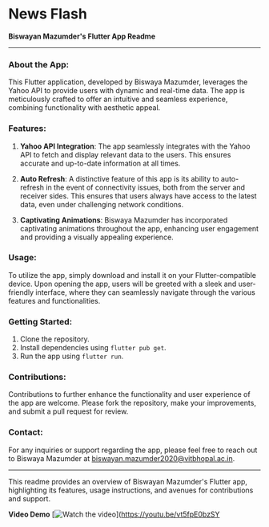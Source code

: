 # News Flash

**Biswayan Mazumder's Flutter App Readme**

---

### About the App:
This Flutter application, developed by Biswaya Mazumder, leverages the Yahoo API to provide users with dynamic and real-time data. The app is meticulously crafted to offer an intuitive and seamless experience, combining functionality with aesthetic appeal.

### Features:
1. **Yahoo API Integration**: The app seamlessly integrates with the Yahoo API to fetch and display relevant data to the users. This ensures accurate and up-to-date information at all times.

2. **Auto Refresh**: A distinctive feature of this app is its ability to auto-refresh in the event of connectivity issues, both from the server and receiver sides. This ensures that users always have access to the latest data, even under challenging network conditions.

3. **Captivating Animations**: Biswaya Mazumder has incorporated captivating animations throughout the app, enhancing user engagement and providing a visually appealing experience.

### Usage:
To utilize the app, simply download and install it on your Flutter-compatible device. Upon opening the app, users will be greeted with a sleek and user-friendly interface, where they can seamlessly navigate through the various features and functionalities.

### Getting Started:
1. Clone the repository.
2. Install dependencies using `flutter pub get`.
3. Run the app using `flutter run`.

### Contributions:
Contributions to further enhance the functionality and user experience of the app are welcome. Please fork the repository, make your improvements, and submit a pull request for review.

### Contact:
For any inquiries or support regarding the app, please feel free to reach out to Biswaya Mazumder at [biswayan.mazumder2020@vitbhopal.ac.in](mailto:biswayan.mazumder2020@vitbhopal.ac.in).

---

This readme provides an overview of Biswayan Mazumder's Flutter app, highlighting its features, usage instructions, and avenues for contributions and support.

**Video Demo**
[![Watch the video](https://i.stack.imgur.com/Vp2cE.png)](https://youtu.be/vt5fpE0bzSY
